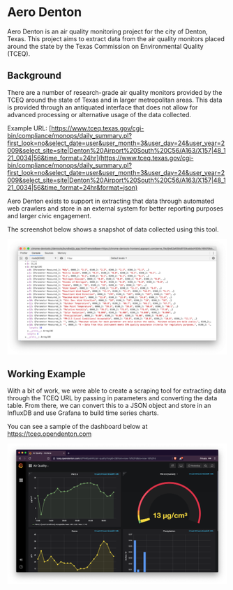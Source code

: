 # Aero Denton

Aero Denton is an air quality monitoring project for the city of Denton, Texas. This project aims to extract data from the air quality monitors placed around the state by the Texas Commission on Environmental Quality (TCEQ).

## Background

There are a number of research-grade air quality monitors provided by the TCEQ around the state of Texas and in larger metropolitan areas. This data is provided through an antiquated interface that does not allow for advanced processing or alternative usage of the data collected.

Example URL: [https://www.tceq.texas.gov/cgi-bin/compliance/monops/daily_summary.pl?first_look=no&select_date=user&user_month=3&user_day=24&user_year=2009&select_site=site|Denton%20Airport%20South%20C56/A163/X157|48_121_0034|56&time_format=24hr](https://www.tceq.texas.gov/cgi-bin/compliance/monops/daily_summary.pl?first_look=no&select_date=user&user_month=3&user_day=24&user_year=2009&select_site=site|Denton%20Airport%20South%20C56/A163/X157|48_121_0034|56&time_format=24hr&format=json)

Aero Denton exists to support in extracting that data through automated web crawlers and store in an external system for better reporting purposes and larger civic engagement.

The screenshot below shows a snapshot of data collected using this tool.

![Aero Denton debug console](https://github.com/OpenDenton/aerodenton/blob/master/aero-console.png?raw=true)

## Working Example

With a bit of work, we were able to create a scraping tool for extracting data through the TCEQ URL by passing in parameters and converting the data table. From there, we can convert this to a JSON object and store in an InfluxDB and use Grafana to build time series charts.

You can see a sample of the dashboard below at https://tceq.opendenton.com

![Aero Denton Dashboard](https://github.com/OpenDenton/aerodenton/blob/master/aero-grafana.png?raw=true)

